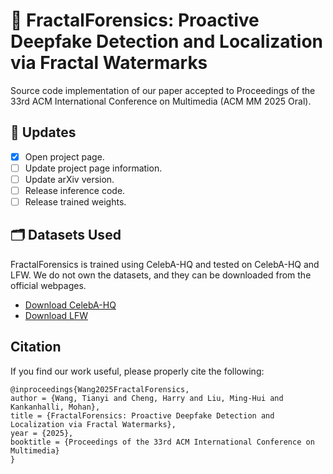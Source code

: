 # 📖 FractalForensics: Proactive Deepfake Detection and Localization via Fractal Watermarks

Source code implementation of our paper accepted to Proceedings of the 33rd ACM International Conference on Multimedia (ACM MM 2025 Oral).

## 📢 Updates

- [x] Open project page.
- [ ] Update project page information.
- [ ] Update arXiv version.
- [ ] Release inference code.
- [ ] Release trained weights.

## 🗂️ Datasets Used
FractalForensics is trained using CelebA-HQ and tested on CelebA-HQ and LFW. We do not own the datasets, and they can be downloaded from the official webpages.

* [Download CelebA-HQ](https://mmlab.ie.cuhk.edu.hk/projects/CelebA.html)
* [Download LFW](https://vis-www.cs.umass.edu/lfw/)

## Citation
If you find our work useful, please properly cite the following:
```
@inproceedings{Wang2025FractalForensics,
author = {Wang, Tianyi and Cheng, Harry and Liu, Ming-Hui and Kankanhalli, Mohan},
title = {FractalForensics: Proactive Deepfake Detection and Localization via Fractal Watermarks},
year = {2025},
booktitle = {Proceedings of the 33rd ACM International Conference on Multimedia}
}
```
